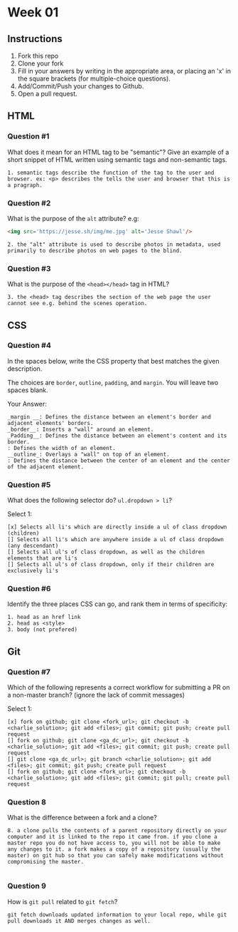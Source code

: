 # Week 01

## Instructions

1. Fork this repo
2. Clone your fork
3. Fill in your answers by writing in the appropriate area, or placing an 'x' in
the square brackets (for multiple-choice questions).
4. Add/Commit/Push your changes to Github.
5. Open a pull request.

## HTML

### Question #1

What does it mean for an HTML tag to be "semantic"? Give an example of a short snippet of HTML written using semantic tags and non-semantic tags.

```
1. semantic tags describe the function of the tag to the user and browser. ex: <p> describes the tells the user and browser that this is a pragraph.

```

### Question #2

What is the purpose of the `alt` attribute? e.g:

```html
<img src='https://jesse.sh/img/me.jpg' alt='Jesse Shawl'/>
```

```
2. the "alt" attribute is used to describe photos in metadata, used primarily to describe photos on web pages to the blind.

```

### Question #3

What is the purpose of the `<head></head>` tag in HTML?

```
3. the <head> tag describes the section of the web page the user cannot see e.g. behind the scenes operation.

```

## CSS

### Question #4

In the spaces below, write the CSS property that best matches the given description.

The choices are `border`, `outline`, `padding`, and `margin`. You will leave two spaces blank.

Your Answer:

```text
_margin __: Defines the distance between an element's border and adjacent elements' borders.
_border__: Inserts a "wall" around an element.
_Padding__: Defines the distance between an element's content and its border.
: Defines the width of an element.
__outline_: Overlays a "wall" on top of an element.
: Defines the distance between the center of an element and the center of the adjacent element.
```

### Question #5

What does the following selector do?  `ul.dropdown > li`?

Select 1:
```
[x] Selects all li's which are directly inside a ul of class dropdown (children)
[] Selects all li's which are anywhere inside a ul of class dropdown (any descendant)
[] Selects all ul's of class dropdown, as well as the children elements that are li's
[] Selects all ul's of class dropdown, only if their children are exclusively li's
```

### Question #6

Identify the three places CSS can go, and rank them in terms of specificity:

```text
1. head as an href link
2. head as <style>
3. body (not prefered)
```

## Git

### Question #7

Which of the following represents a correct workflow for submitting a PR on a non-master branch?
(ignore the lack of commit messages)

Select 1:
```
[x] fork on github; git clone <fork_url>; git checkout -b <charlie_solution>; git add <files>; git commit; git push; create pull request
[] fork on github; git clone <ga_dc_url>; git checkout -b <charlie_solution>; git add <files>; git commit; git push; create pull request
[] git clone <ga_dc_url>; git branch <charlie_solution>; git add <files>; git commit; git push; create pull request
[] fork on github; git clone <fork_url>; git checkout -b <charlie_solution>; git add <files>; git commit; git pull; create pull request
```

### Question 8

What is the difference between a fork and a clone?

```
8. a clone pulls the contents of a parent repository directly on your computer and it is linked to the repo it came from. if you clone a master repo you do not have access to, you will not be able to make any changes to it. a fork makes a copy of a repository (usually the master) on git hub so that you can safely make modifications without compromising the master.


```

### Question 9

How is `git pull` related to `git fetch`?

```
git fetch downloads updated information to your local repo, while git pull downloads it AND merges changes as well.
```
